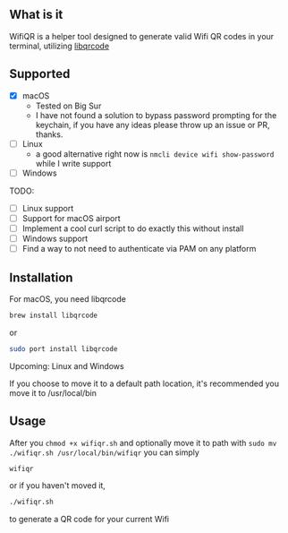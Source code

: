 ## What is it
WifiQR is a helper tool designed to generate valid Wifi QR codes in your terminal, utilizing [libqrcode](https://github.com/ChuckM/libqrcode)

## Supported
- [x] macOS
  - Tested on Big Sur
  - I have not found a solution to bypass password prompting for the keychain, if you have any ideas please throw up an issue or PR, thanks.
- [ ] Linux
  - a good alternative right now is `nmcli device wifi show-password` while I write support
- [ ] Windows

TODO:
- [ ] Linux support
- [ ] Support for macOS airport
- [ ] Implement a cool curl script to do exactly this without install
- [ ] Windows support
- [ ] Find a way to not need to authenticate via PAM on any platform

## Installation

For macOS, you need libqrcode
```sh
brew install libqrcode
``` 
or
```sh
sudo port install libqrcode
```

Upcoming: Linux and Windows

If you choose to move it to a default path location, it's recommended you move it to /usr/local/bin

## Usage

After you `chmod +x wifiqr.sh` and optionally move it to path with `sudo mv ./wifiqr.sh /usr/local/bin/wifiqr` you can simply

```sh
wifiqr
```

or if you haven't moved it,
```sh
./wifiqr.sh
```

to generate a QR code for your current Wifi

